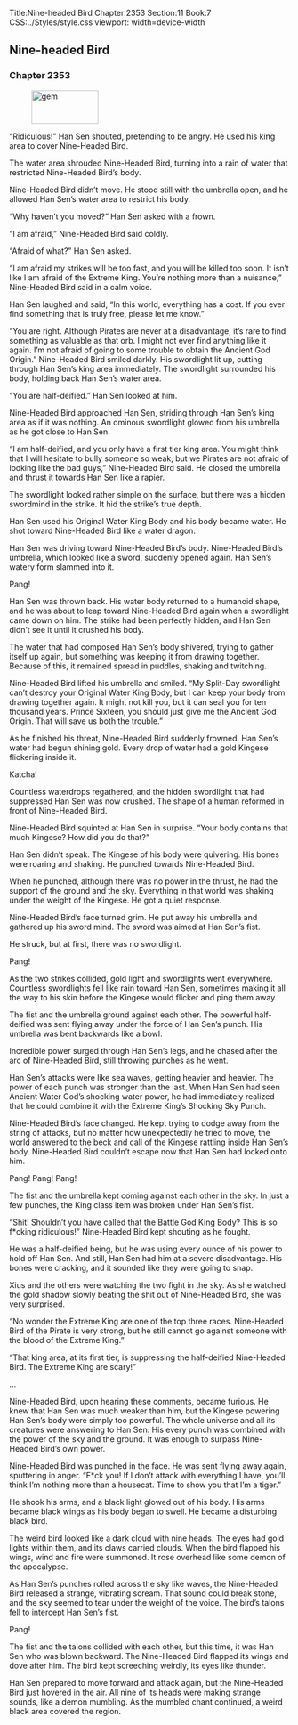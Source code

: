 Title:Nine-headed Bird 
Chapter:2353 
Section:11 
Book:7 
CSS:../Styles/style.css 
viewport: width=device-width
  
## Nine-headed Bird
### Chapter 2353 
<figure>
	<img src="../Images/gem.gif" alt="gem" id="gem" width="120" height="60" />
</figure>
  

  
  “Ridiculous!” Han Sen shouted, pretending to be angry. He used his king area to cover Nine-Headed Bird.

The water area shrouded Nine-Headed Bird, turning into a rain of water that restricted Nine-Headed Bird’s body.

Nine-Headed Bird didn’t move. He stood still with the umbrella open, and he allowed Han Sen’s water area to restrict his body.

“Why haven’t you moved?” Han Sen asked with a frown.

“I am afraid,” Nine-Headed Bird said coldly.

“Afraid of what?” Han Sen asked.

“I am afraid my strikes will be too fast, and you will be killed too soon. It isn’t like I am afraid of the Extreme King. You’re nothing more than a nuisance,” Nine-Headed Bird said in a calm voice.

Han Sen laughed and said, “In this world, everything has a cost. If you ever find something that is truly free, please let me know.”

“You are right. Although Pirates are never at a disadvantage, it’s rare to find something as valuable as that orb. I might not ever find anything like it again. I’m not afraid of going to some trouble to obtain the Ancient God Origin.” Nine-Headed Bird smiled darkly. His swordlight lit up, cutting through Han Sen’s king area immediately. The swordlight surrounded his body, holding back Han Sen’s water area.

“You are half-deified.” Han Sen looked at him.

Nine-Headed Bird approached Han Sen, striding through Han Sen’s king area as if it was nothing. An ominous swordlight glowed from his umbrella as he got close to Han Sen.

“I am half-deified, and you only have a first tier king area. You might think that I will hesitate to bully someone so weak, but we Pirates are not afraid of looking like the bad guys,” Nine-Headed Bird said. He closed the umbrella and thrust it towards Han Sen like a rapier.

The swordlight looked rather simple on the surface, but there was a hidden swordmind in the strike. It hid the strike’s true depth.

Han Sen used his Original Water King Body and his body became water. He shot toward Nine-Headed Bird like a water dragon.

Han Sen was driving toward Nine-Headed Bird’s body. Nine-Headed Bird’s umbrella, which looked like a sword, suddenly opened again. Han Sen’s watery form slammed into it.

Pang!

Han Sen was thrown back. His water body returned to a humanoid shape, and he was about to leap toward Nine-Headed Bird again when a swordlight came down on him. The strike had been perfectly hidden, and Han Sen didn’t see it until it crushed his body.

The water that had composed Han Sen’s body shivered, trying to gather itself up again, but something was keeping it from drawing together. Because of this, it remained spread in puddles, shaking and twitching.

Nine-Headed Bird lifted his umbrella and smiled. “My Split-Day swordlight can’t destroy your Original Water King Body, but I can keep your body from drawing together again. It might not kill you, but it can seal you for ten thousand years. Prince Sixteen, you should just give me the Ancient God Origin. That will save us both the trouble.”

As he finished his threat, Nine-Headed Bird suddenly frowned. Han Sen’s water had begun shining gold. Every drop of water had a gold Kingese flickering inside it.

Katcha!

Countless waterdrops regathered, and the hidden swordlight that had suppressed Han Sen was now crushed. The shape of a human reformed in front of Nine-Headed Bird.

Nine-Headed Bird squinted at Han Sen in surprise. “Your body contains that much Kingese? How did you do that?”

Han Sen didn’t speak. The Kingese of his body were quivering. His bones were roaring and shaking. He punched towards Nine-Headed Bird.

When he punched, although there was no power in the thrust, he had the support of the ground and the sky. Everything in that world was shaking under the weight of the Kingese. He got a quiet response.

Nine-Headed Bird’s face turned grim. He put away his umbrella and gathered up his sword mind. The sword was aimed at Han Sen’s fist.

He struck, but at first, there was no swordlight.

Pang!

As the two strikes collided, gold light and swordlights went everywhere. Countless swordlights fell like rain toward Han Sen, sometimes making it all the way to his skin before the Kingese would flicker and ping them away.

The fist and the umbrella ground against each other. The powerful half-deified was sent flying away under the force of Han Sen’s punch. His umbrella was bent backwards like a bowl.

Incredible power surged through Han Sen’s legs, and he chased after the arc of Nine-Headed Bird, still throwing punches as he went.

Han Sen’s attacks were like sea waves, getting heavier and heavier. The power of each punch was stronger than the last. When Han Sen had seen Ancient Water God’s shocking water power, he had immediately realized that he could combine it with the Extreme King’s Shocking Sky Punch.

Nine-Headed Bird’s face changed. He kept trying to dodge away from the string of attacks, but no matter how unexpectedly he tried to move, the world answered to the beck and call of the Kingese rattling inside Han Sen’s body. Nine-Headed Bird couldn’t escape now that Han Sen had locked onto him.

Pang! Pang! Pang!

The fist and the umbrella kept coming against each other in the sky. In just a few punches, the King class item was broken under Han Sen’s fist.

“Shit! Shouldn’t you have called that the Battle God King Body? This is so f*cking ridiculous!” Nine-Headed Bird kept shouting as he fought.

He was a half-deified being, but he was using every ounce of his power to hold off Han Sen. And still, Han Sen had him at a severe disadvantage. His bones were cracking, and it sounded like they were going to snap.

Xius and the others were watching the two fight in the sky. As she watched the gold shadow slowly beating the shit out of Nine-Headed Bird, she was very surprised.

“No wonder the Extreme King are one of the top three races. Nine-Headed Bird of the Pirate is very strong, but he still cannot go against someone with the blood of the Extreme King.”

“That king area, at its first tier, is suppressing the half-deified Nine-Headed Bird. The Extreme King are scary!”

…

Nine-Headed Bird, upon hearing these comments, became furious. He knew that Han Sen was much weaker than him, but the Kingese powering Han Sen’s body were simply too powerful. The whole universe and all its creatures were answering to Han Sen. His every punch was combined with the power of the sky and the ground. It was enough to surpass Nine-Headed Bird’s own power.

Nine-Headed Bird was punched in the face. He was sent flying away again, sputtering in anger. “F*ck you! If I don’t attack with everything I have, you’ll think I’m nothing more than a housecat. Time to show you that I’m a tiger.”

He shook his arms, and a black light glowed out of his body. His arms became black wings as his body began to swell. He became a disturbing black bird.

The weird bird looked like a dark cloud with nine heads. The eyes had gold lights within them, and its claws carried clouds. When the bird flapped his wings, wind and fire were summoned. It rose overhead like some demon of the apocalypse.

As Han Sen’s punches rolled across the sky like waves, the Nine-Headed Bird released a strange, vibrating scream. That sound could break stone, and the sky seemed to tear under the weight of the voice. The bird’s talons fell to intercept Han Sen’s fist.

Pang!

The fist and the talons collided with each other, but this time, it was Han Sen who was blown backward. The Nine-Headed Bird flapped its wings and dove after him. The bird kept screeching weirdly, its eyes like thunder.

Han Sen prepared to move forward and attack again, but the Nine-Headed Bird just hovered in the air. All nine of its heads were making strange sounds, like a demon mumbling. As the mumbled chant continued, a weird black area covered the region.
